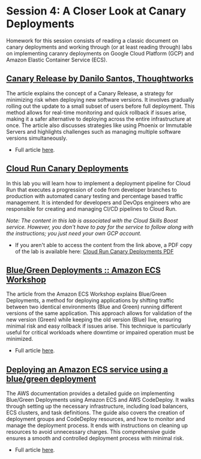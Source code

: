 # Session 4: A Closer Look at Canary Deployments

Homework for this session consists of reading a classic document on canary deployments and working through (or at least reading through) labs on implementing caranry deployments on Google Cloud Platform (GCP) and Amazon Elastic Container Service (ECS).

## [Canary Release by Danilo Santos, Thoughtworks](https://martinfowler.com/bliki/CanaryRelease.html)

The article explains the concept of a Canary Release, a strategy for minimizing risk when deploying new software versions. It involves gradually rolling out the update to a small subset of users before full deployment. This method allows for real-time monitoring and quick rollback if issues arise, making it a safer alternative to deploying across the entire infrastructure at once. The article also discusses strategies like using Phoenix or Immutable Servers and highlights challenges such as managing multiple software versions simultaneously.

- Full article [here](https://martinfowler.com/bliki/CanaryRelease.html).

## [Cloud Run Canary Deployments](https://www.cloudskillsboost.google/focuses/52827?parent=catalog)

In this lab you will learn how to implement a deployment pipeline for Cloud Run that executes a progression of code from developer branches to production with automated canary testing and percentage based traffic management. It is intended for developers and DevOps engineers who are responsible for creating and managing CI/CD pipelines to Cloud Run.

_Note: The content in this lab is associated with the Cloud Skills Boost service.  However, you don't have to pay for the service to follow along with the instructions; you just need your own GCP account._

- If you aren't able to access the content from the link above, a PDF copy of the lab is available here: [Cloud Run Canary Deployments PDF](./cloud-run-canary-deployments-google-cloud.pdf)

## [Blue/Green Deployments :: Amazon ECS Workshop](https://ecsworkshop.com/blue_green_deployments/)

The article from the Amazon ECS Workshop explains Blue/Green Deployments, a method for deploying applications by shifting traffic between two identical environments (Blue and Green) running different versions of the same application. This approach allows for validation of the new version (Green) while keeping the old version (Blue) live, ensuring minimal risk and easy rollback if issues arise. This technique is particularly useful for critical workloads where downtime or impaired operation must be minimized.

- Full article [here](https://ecsworkshop.com/blue_green_deployments/).

## [Deploying an Amazon ECS service using a blue/green deployment](https://docs.aws.amazon.com/AmazonECS/latest/developerguide/create-blue-green.html)

The AWS documentation provides a detailed guide on implementing Blue/Green Deployments using Amazon ECS and AWS CodeDeploy. It walks through setting up the necessary infrastructure, including load balancers, ECS clusters, and task definitions. The guide also covers the creation of deployment groups and CodeDeploy resources, and how to monitor and manage the deployment process. It ends with instructions on cleaning up resources to avoid unnecessary charges. This comprehensive guide ensures a smooth and controlled deployment process with minimal risk.

- Full article [here](https://docs.aws.amazon.com/AmazonECS/latest/developerguide/create-blue-green.html).
